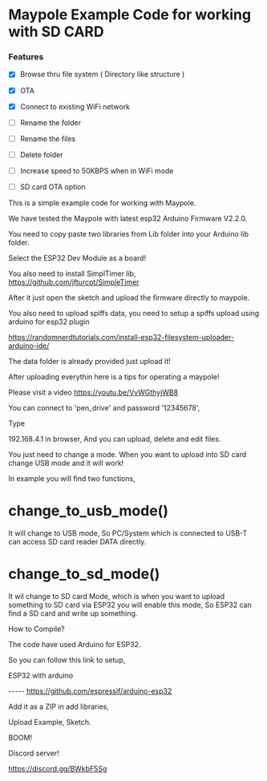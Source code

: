 # Maypole Example Code for working with SD CARD

### Features

- [X] Browse thru file system ( Directory like structure ) 
- [X] OTA
- [X] Connect to existing WiFi network
- [ ] Rename the folder
- [ ] Rename the files
- [ ] Delete folder
- [ ] Increase speed to 50KBPS when in WiFi mode
- [ ] SD card OTA option


This is a simple example code for working with Maypole.

We have tested the Maypole with latest esp32 Arduino Firmware V2.2.0.

You need to copy paste two libraries from Lib folder into your Arduino lib folder.

Select the ESP32 Dev Module as a board!

You also need to install SimplTimer lib,
https://github.com/jfturcot/SimpleTimer

After it just open the sketch and upload the firmware directly to maypole.



You also need to upload spiffs data, you need to setup a spiffs upload using arduino for esp32 plugin 

https://randomnerdtutorials.com/install-esp32-filesystem-uploader-arduino-ide/

The data folder is already provided just upload it!

After uploading everythin here is a tips for operating a maypole!


Please visit a video https://youtu.be/VvWGthyjWB8


You can connect to 'pen_drive' and password '12345678',

Type

192.168.4.1 in browser,
And you can upload, delete and edit files.

You just need to change a mode.
When you want to upload into SD card change USB mode and it will work!

In example you will find two functions,

# change_to_usb_mode()

It will change to USB mode, So PC/System which is connected to USB-T can access SD card reader DATA directly.

# change_to_sd_mode()

It wil change to SD card Mode, which is when you want to upload something to SD card via ESP32 you will enable this mode,
So ESP32 can find a SD card and write up something.


How to Compile?

The code have used Arduino for ESP32.

So you can follow this link to setup,

ESP32 with arduino

-----   https://github.com/espressif/arduino-esp32

Add it as a ZIP in add libraries,

Upload Example,
Sketch.

BOOM!


Discord server!

https://discord.gg/BWkbF5Sg
